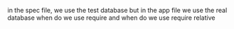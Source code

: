 in the spec file, we use the test database but in the app file we use the real database
when do we use require and when do we use require relative